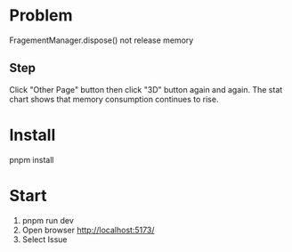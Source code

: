 # Problem
FragementManager.dispose() not release memory

## Step
Click "Other Page" button then click "3D" button again and again.
The stat chart shows that memory consumption continues to rise.

# Install
pnpm install

# Start
1. pnpm run dev
2. Open browser [http://localhost:5173/](http://localhost:5173/)
3. Select Issue
